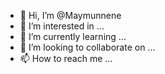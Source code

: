 - 👋 Hi, I’m @Maymunnene
- 👀 I’m interested in ...
- 🌱 I’m currently learning ...
- 💞️ I’m looking to collaborate on ...
- 📫 How to reach me ...

<!---
Maymunnene/Maymunnene is a ✨ special ✨ repository because its `README.md` (this file) appears on your GitHub profile.
You can click the Preview link to take a look at your changes.
--->
